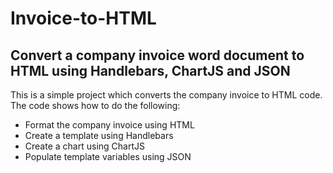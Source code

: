 # Invoice-to-HTML

## Convert a company invoice word document to HTML using Handlebars, ChartJS and JSON

This is a simple project which converts the company invoice to HTML code. The code shows how to do the following:

* Format the company invoice using HTML
* Create a template using Handlebars
* Create a chart using ChartJS
* Populate template variables using JSON
